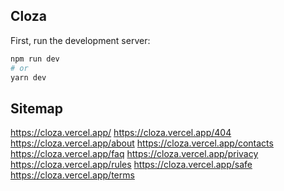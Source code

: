 ## Cloza

First, run the development server:

```bash
npm run dev
# or
yarn dev
```

## Sitemap

https://cloza.vercel.app/
https://cloza.vercel.app/404
https://cloza.vercel.app/about
https://cloza.vercel.app/contacts
https://cloza.vercel.app/faq
https://cloza.vercel.app/privacy
https://cloza.vercel.app/rules
https://cloza.vercel.app/safe
https://cloza.vercel.app/terms
